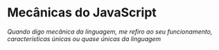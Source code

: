 # Mecânicas do JavaScript

*Quando digo mecânica da linguagem, me refiro ao seu funcionamento, características únicas ou quase únicas da linguagem*